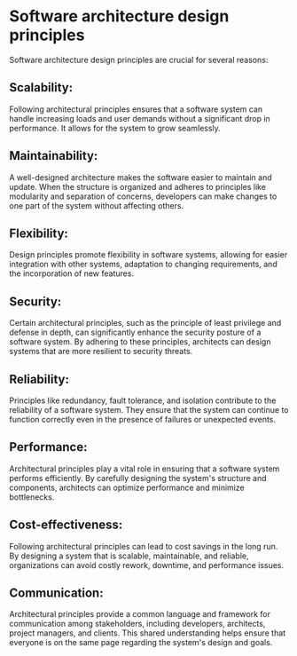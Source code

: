 # Software architecture design principles

Software architecture design principles are crucial for several reasons:

## Scalability: 
Following architectural principles ensures that a software system can handle increasing loads and user demands without a significant drop in performance. It allows for the system to grow seamlessly.

## Maintainability: 
A well-designed architecture makes the software easier to maintain and update. When the structure is organized and adheres to principles like modularity and separation of concerns, developers can make changes to one part of the system without affecting others.

## Flexibility: 
Design principles promote flexibility in software systems, allowing for easier integration with other systems, adaptation to changing requirements, and the incorporation of new features.

## Security: 
Certain architectural principles, such as the principle of least privilege and defense in depth, can significantly enhance the security posture of a software system. By adhering to these principles, architects can design systems that are more resilient to security threats.

## Reliability: 
Principles like redundancy, fault tolerance, and isolation contribute to the reliability of a software system. They ensure that the system can continue to function correctly even in the presence of failures or unexpected events.

## Performance:
Architectural principles play a vital role in ensuring that a software system performs efficiently. By carefully designing the system's structure and components, architects can optimize performance and minimize bottlenecks.

## Cost-effectiveness: 
Following architectural principles can lead to cost savings in the long run. By designing a system that is scalable, maintainable, and reliable, organizations can avoid costly rework, downtime, and performance issues.

## Communication: 
Architectural principles provide a common language and framework for communication among stakeholders, including developers, architects, project managers, and clients. This shared understanding helps ensure that everyone is on the same page regarding the system's design and goals.
